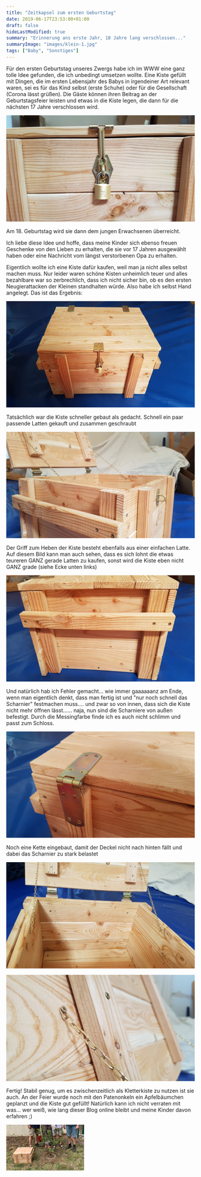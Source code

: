 ```yaml
---
title: "Zeitkapsel zum ersten Geburtstag"
date: 2019-06-17T23:53:00+01:00
draft: false
hideLastModified: true
summary: "Erinnerung ans erste Jahr, 18 Jahre lang verschlossen..."
summaryImage: "images/klein-1.jpg"
tags: ["Baby", "Sonstiges"]
---
```


Für den ersten Geburtstag unseres Zwergs habe ich im WWW eine ganz tolle Idee gefunden, die ich unbedingt umsetzen wollte. Eine Kiste gefüllt mit Dingen, die im ersten Lebensjahr des Babys in irgendeiner Art relevant waren, sei es für das Kind selbst (erste Schuhe) oder für die Gesellschaft (Corona lässt grüßen). Die Gäste können ihren Beitrag an der Geburtstagsfeier leisten und etwas in die Kiste legen, die dann für die nächsten 17 Jahre verschlossen wird.

![Schloss](images/klein-3.jpg)

Am 18. Geburtstag wird sie dann dem jungen Erwachsenen überreicht.

Ich liebe diese Idee und hoffe, dass meine Kinder sich ebenso freuen Geschenke von den Lieben zu erhalten, die sie vor 17 Jahren ausgewählt haben oder eine Nachricht vom längst verstorbenen Opa zu erhalten.

Eigentlich wollte ich eine Kiste dafür kaufen, weil man ja nicht alles selbst machen muss. Nur leider waren schöne Kisten unheimlich teuer und alles bezahlbare war so zerbrechlich, dass ich nicht sicher bin, ob es den ersten Neugierattacken der Kleinen standhalten würde. Also habe ich selbst Hand angelegt. Das ist das Ergebnis:

![Kiste](images/klein-1.jpg)

Tatsächlich war die Kiste schneller gebaut als gedacht. Schnell ein paar passende Latten gekauft und zusammen geschraubt

![Kiste](images/klein-8.jpg)

Der Griff zum Heben der Kiste besteht ebenfalls aus einer einfachen Latte. Auf diesem Bild kann man auch sehen, dass es sich lohnt die etwas teureren GANZ gerade Latten zu kaufen, sonst wird die Kiste eben nicht GANZ grade (siehe Ecke unten links)

![Griff](images/klein-5.jpg)

Und natürlich hab ich Fehler gemacht... wie immer gaaaaaanz am Ende, wenn man eigentlich denkt, dass man fertig ist und "nur noch schnell das Scharnier" festmachen muss.... und zwar so von innen, dass sich die Kiste nicht mehr öffnen lässt...... naja, nun sind die Scharniere von außen befestigt. Durch die Messingfarbe finde ich es auch nicht schlimm und passt zum Schloss.

![Scharnier](images/klein-6.jpg)

Noch eine Kette eingebaut, damit der Deckel nicht nach hinten fällt und dabei das Scharnier zu stark belastet

![Kette](images/klein-10.jpg)

![Kettenah](images/klein-11.jpg)

Fertig! Stabil genug, um es zwischenzeitlich als Kletterkiste zu nutzen ist sie auch. An der Feier wurde noch mit den Patenonkeln ein Apfelbäumchen geplanzt und die Kiste gut gefüllt! Natürlich kann ich nicht verraten mit was... wer weiß, wie lang dieser Blog online bleibt und meine Kinder davon erfahren ;)

![Kiste](images/klein-13.jpg)
